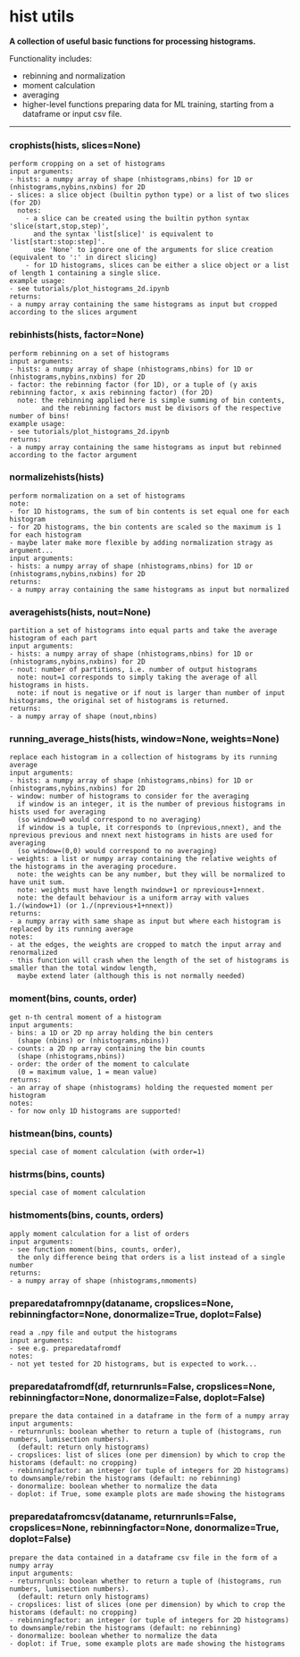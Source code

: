 # hist utils  
  
**A collection of useful basic functions for processing histograms.**  

Functionality includes:
- rebinning and normalization
- moment calculation
- averaging
- higher-level functions preparing data for ML training, starting from a dataframe or input csv file.
- - -
  
  
### crophists(hists, slices=None)  
```text  
perform cropping on a set of histograms  
input arguments:  
- hists: a numpy array of shape (nhistograms,nbins) for 1D or (nhistograms,nybins,nxbins) for 2D  
- slices: a slice object (builtin python type) or a list of two slices (for 2D)  
  notes:   
    - a slice can be created using the builtin python syntax 'slice(start,stop,step)',   
      and the syntax 'list[slice]' is equivalent to 'list[start:stop:step]'.  
      use 'None' to ignore one of the arguments for slice creation (equivalent to ':' in direct slicing)  
    - for 1D histograms, slices can be either a slice object or a list of length 1 containing a single slice.  
example usage:  
- see tutorials/plot_histograms_2d.ipynb  
returns:  
- a numpy array containing the same histograms as input but cropped according to the slices argument  
```  
  
  
### rebinhists(hists, factor=None)  
```text  
perform rebinning on a set of histograms  
input arguments:  
- hists: a numpy array of shape (nhistograms,nbins) for 1D or (nhistograms,nybins,nxbins) for 2D  
- factor: the rebinning factor (for 1D), or a tuple of (y axis rebinning factor, x axis rebinning factor) (for 2D)   
  note: the rebinning applied here is simple summing of bin contents,  
        and the rebinning factors must be divisors of the respective number of bins!  
example usage:  
- see tutorials/plot_histograms_2d.ipynb  
returns:  
- a numpy array containing the same histograms as input but rebinned according to the factor argument  
```  
  
  
### normalizehists(hists)  
```text  
perform normalization on a set of histograms  
note:   
- for 1D histograms, the sum of bin contents is set equal one for each histogram  
- for 2D histograms, the bin contents are scaled so the maximum is 1 for each histogram  
- maybe later make more flexible by adding normalization stragy as argument...  
input arguments:  
- hists: a numpy array of shape (nhistograms,nbins) for 1D or (nhistograms,nybins,nxbins) for 2D  
returns:  
- a numpy array containing the same histograms as input but normalized  
```  
  
  
### averagehists(hists, nout=None)  
```text  
partition a set of histograms into equal parts and take the average histogram of each part  
input arguments:  
- hists: a numpy array of shape (nhistograms,nbins) for 1D or (nhistograms,nybins,nxbins) for 2D  
- nout: number of partitions, i.e. number of output histograms  
  note: nout=1 corresponds to simply taking the average of all histograms in hists.  
  note: if nout is negative or if nout is larger than number of input histograms, the original set of histograms is returned.  
returns:  
- a numpy array of shape (nout,nbins)  
```  
  
  
### running\_average\_hists(hists, window=None, weights=None)  
```text  
replace each histogram in a collection of histograms by its running average  
input arguments:  
- hists: a numpy array of shape (nhistograms,nbins) for 1D or (nhistograms,nybins,nxbins) for 2D  
- window: number of histograms to consider for the averaging  
  if window is an integer, it is the number of previous histograms in hists used for averaging  
  (so window=0 would correspond to no averaging)  
  if window is a tuple, it corresponds to (nprevious,nnext), and the nprevious previous and nnext next histograms in hists are used for averaging  
  (so window=(0,0) would correspond to no averaging)  
- weights: a list or numpy array containing the relative weights of the histograms in the averaging procedure.  
  note: the weights can be any number, but they will be normalized to have unit sum.  
  note: weights must have length nwindow+1 or nprevious+1+nnext.  
  note: the default behaviour is a uniform array with values 1./(window+1) (or 1./(nprevious+1+nnext))  
returns:  
- a numpy array with same shape as input but where each histogram is replaced by its running average  
notes:  
- at the edges, the weights are cropped to match the input array and renormalized  
- this function will crash when the length of the set of histograms is smaller than the total window length,  
  maybe extend later (although this is not normally needed)  
```  
  
  
### moment(bins, counts, order)  
```text  
get n-th central moment of a histogram  
input arguments:  
- bins: a 1D or 2D np array holding the bin centers  
  (shape (nbins) or (nhistograms,nbins))  
- counts: a 2D np array containing the bin counts  
  (shape (nhistograms,nbins))  
- order: the order of the moment to calculate  
  (0 = maximum value, 1 = mean value)  
returns:  
- an array of shape (nhistograms) holding the requested moment per histogram  
notes:   
- for now only 1D histograms are supported!  
```  
  
  
### histmean(bins, counts)  
```text  
special case of moment calculation (with order=1)  
```  
  
  
### histrms(bins, counts)  
```text  
special case of moment calculation  
```  
  
  
### histmoments(bins, counts, orders)  
```text  
apply moment calculation for a list of orders  
input arguments:  
- see function moment(bins, counts, order),  
  the only difference being that orders is a list instead of a single number  
returns:  
- a numpy array of shape (nhistograms,nmoments)  
```  
  
  
### preparedatafromnpy(dataname, cropslices=None, rebinningfactor=None, donormalize=True, doplot=False)  
```text  
read a .npy file and output the histograms  
input arguments:   
- see e.g. preparedatafromdf  
notes:   
- not yet tested for 2D histograms, but is expected to work...  
```  
  
  
### preparedatafromdf(df, returnrunls=False, cropslices=None, rebinningfactor=None, donormalize=False, doplot=False)  
```text  
prepare the data contained in a dataframe in the form of a numpy array  
input arguments:  
- returnrunls: boolean whether to return a tuple of (histograms, run numbers, lumisection numbers).  
  (default: return only histograms)  
- cropslices: list of slices (one per dimension) by which to crop the historams (default: no cropping)  
- rebinningfactor: an integer (or tuple of integers for 2D histograms) to downsample/rebin the histograms (default: no rebinning)  
- donormalize: boolean whether to normalize the data  
- doplot: if True, some example plots are made showing the histograms  
```  
  
  
### preparedatafromcsv(dataname, returnrunls=False, cropslices=None, rebinningfactor=None, donormalize=True, doplot=False)  
```text  
prepare the data contained in a dataframe csv file in the form of a numpy array  
input arguments:  
- returnrunls: boolean whether to return a tuple of (histograms, run numbers, lumisection numbers).  
  (default: return only histograms)  
- cropslices: list of slices (one per dimension) by which to crop the historams (default: no cropping)  
- rebinningfactor: an integer (or tuple of integers for 2D histograms) to downsample/rebin the histograms (default: no rebinning)  
- donormalize: boolean whether to normalize the data  
- doplot: if True, some example plots are made showing the histograms  
```  
  
  
